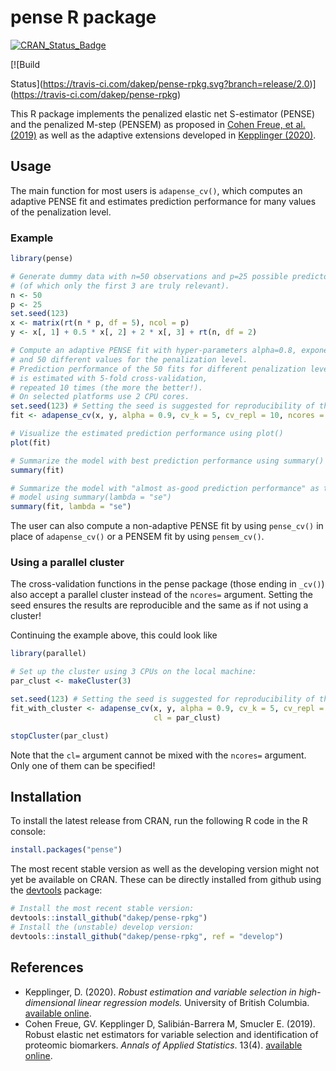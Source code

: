 
# pense R package

<!-- begin badges -->

[![CRAN\_Status\_Badge](https://www.r-pkg.org/badges/version/pense)](https://CRAN.R-project.org/package=pense)
<!-- branch name from env: release/2.0 --> [![Build
Status](https://travis-ci.com/dakep/pense-rpkg.svg?branch=release/2.0)](https://travis-ci.com/dakep/pense-rpkg)
<!-- end badges -->

This R package implements the penalized elastic net S-estimator (PENSE)
and the penalized M-step (PENSEM) as proposed in [Cohen Freue, et al.
(2019)](https://projecteuclid.org/euclid.aoas/1574910036) as well as the
adaptive extensions developed in [Kepplinger
(2020)](https://hdl.handle.net/2429/75637).

## Usage

The main function for most users is `adapense_cv()`, which computes an
adaptive PENSE fit and estimates prediction performance for many values
of the penalization level.

### Example

``` r
library(pense)

# Generate dummy data with n=50 observations and p=25 possible predictors
# (of which only the first 3 are truly relevant).
n <- 50
p <- 25
set.seed(123)
x <- matrix(rt(n * p, df = 5), ncol = p)
y <- x[, 1] + 0.5 * x[, 2] + 2 * x[, 3] + rt(n, df = 2)

# Compute an adaptive PENSE fit with hyper-parameters alpha=0.8, exponent=2,
# and 50 different values for the penalization level.
# Prediction performance of the 50 fits for different penalization levels
# is estimated with 5-fold cross-validation,
# repeated 10 times (the more the better!).
# On selected platforms use 2 CPU cores.
set.seed(123) # Setting the seed is suggested for reproducibility of the CV results.
fit <- adapense_cv(x, y, alpha = 0.9, cv_k = 5, cv_repl = 10, ncores = 2)

# Visualize the estimated prediction performance using plot()
plot(fit)

# Summarize the model with best prediction performance using summary()
summary(fit)

# Summarize the model with "almost as-good prediction performance" as the best
# model using summary(lambda = "se")
summary(fit, lambda = "se")
```

The user can also compute a non-adaptive PENSE fit by using `pense_cv()`
in place of `adapense_cv()` or a PENSEM fit by using `pensem_cv()`.

### Using a parallel cluster

The cross-validation functions in the pense package (those ending in
`_cv()`) also accept a parallel cluster instead of the `ncores=`
argument. Setting the seed ensures the results are reproducible and the
same as if not using a cluster\!

Continuing the example above, this could look like

``` r
library(parallel)

# Set up the cluster using 3 CPUs on the local machine:
par_clust <- makeCluster(3)

set.seed(123) # Setting the seed is suggested for reproducibility of the CV results.
fit_with_cluster <- adapense_cv(x, y, alpha = 0.9, cv_k = 5, cv_repl = 10,
                                cl = par_clust)

stopCluster(par_clust)
```

Note that the `cl=` argument cannot be mixed with the `ncores=`
argument. Only one of them can be specified\!

## Installation

To install the latest release from CRAN, run the following R code in the
R console:

``` r
install.packages("pense")
```

The most recent stable version as well as the developing version might
not yet be available on CRAN. These can be directly installed from
github using the [devtools](https://cran.r-project.org/package=devtools)
package:

``` r
# Install the most recent stable version:
devtools::install_github("dakep/pense-rpkg")
# Install the (unstable) develop version:
devtools::install_github("dakep/pense-rpkg", ref = "develop")
```

## References

  - Kepplinger, D. (2020). *Robust estimation and variable selection in
    high-dimensional linear regression models.* University of British
    Columbia. [available online](https://hdl.handle.net/2429/75637).
  - Cohen Freue, GV. Kepplinger D, Salibián-Barrera M, Smucler E.
    (2019). Robust elastic net estimators for variable selection and
    identification of proteomic biomarkers. *Annals of Applied
    Statistics*. 13(4). [available
    online](https://projecteuclid.org/euclid.aoas/1574910036).
